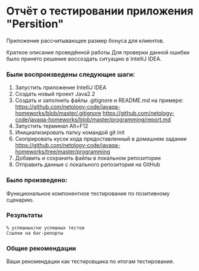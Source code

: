 # Отчёт о тестировании приложения "Persition"

Приложение рассчитывающее размер бонуса для клиентов.

Краткое описание проведённой работы Для проверки данной ошибки было принято решение воссоздать ситуацию в IntelliJ IDEA.
                                    
### Были воспроизведены следующие шаги:
                                    
   1. Запустить приложение IntelliJ IDEA
   2. Создать новый проект Java2.2
   3. Создать и заполнить файлы .gitignore и README.md на примере:
    https://github.com/netology-code/javaqa-homeworks/blob/master/.gitignore
    https://github.com/netology-code/javaqa-homeworks/blob/master/programming/report.md
   4. Запустить терминал Alt+F12
   5. Инициализировать папку командой git init
   6. Скоприровать кусок кода предоставленный в домашнем задании
    https://github.com/netology-code/javaqa-homeworks/tree/master/programming
   7. Добавить и сохранить файлы в локальном репозитории
   8. Отправить данные с локального репозитория на GitHub

### Было произведено:

Функциональное компонентное тестирование по позитивному сценарию.

### Результаты

    % успешных/не успешных тестов
    Ссылки на баг-репорты

### Общие рекомендации
 

Ваши рекомендации как тестировщика по итогам тестирования.
